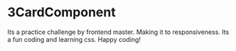 # 3CardComponent
Its a practice challenge by frontend master. Making it to responsiveness. Its a fun coding and learning css. Happy coding!

